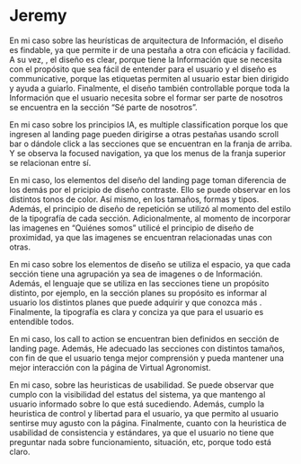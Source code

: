# Jeremy

En mi caso sobre las heurísticas de arquitectura de Información, el diseño es findable, ya que permite ir de una pestaña a otra con eficácia y facilidad. 
A su vez, , el diseño es clear, porque tiene la Información que se necesita con el propósito que sea fácil de entender para el usuario y el diseño es communicative, 
porque las etiquetas permiten al usuario estar bien dirigido y ayuda a guiarlo. Finalmente, el diseño también controllable porque toda la Información que el usuario 
necesita sobre el formar ser parte de nosotros se encuentra en la sección “Sé parte de nosotros”.

En mi caso sobre los principios IA, es multiple classification porque los que ingresen al landing page pueden dirigirse a otras pestañas usando scroll bar o dándole 
click a las secciones que se encuentran en la franja de arriba. Y se observa la focused navigation, ya que los menus de la franja superior se relacionan entre sí.

En mi caso, los elementos del diseño del landing page toman diferencia de los demás por el pricipio de diseño contraste. 
Ello se puede observar en los distintos tonos de color. Así mismo, en los tamaños, formas y tipos. 
Además, el principio de diseño de repetición se utilizó al momento del estilo de la tipografía de cada sección.
Adicionalmente, al momento de incorporar las imagenes en “Quiénes somos” utilicé el principio de diseño de proximidad, ya que las imagenes se encuentran relacionadas 
unas con otras.


En mi caso sobre los elementos de diseño se utiliza el espacio, ya que cada sección tiene una agrupación ya sea de imagenes o de Información. 
Además, el lenguaje que se utiliza en las secciones tiene un propósito distinto, por ejemplo, en la sección planes su propósito es informar al usuario los distintos 
planes que puede adquirir y que conozca más . Finalmente, la tipografía es clara y conciza ya que para el usuario es entendible todos.


En mi caso, los call to action se encuentran bien definidos en sección de landing page.
Además, He adecuado las secciones con distintos tamaños, con fin de que el usuario tenga mejor comprensión y pueda mantener una mejor interacción con la 
página de Virtual Agronomist.


En mi caso, sobre las heuristicas de usabilidad. Se puede observar que cumplo con la visibilidad del estatus del sistema, ya que mantengo al usuario informado
sobre lo que está sucediendo. Además, cumplo la heuristica de control y libertad para el usuario, ya que permito al usuario sentirse muy agusto con la página.
Finalmente, cuanto con la heuristica de usabilidad de consistencia y estándares, ya que el usuario no tiene que preguntar nada sobre funcionamiento, situación, etc,
porque todo está claro.


